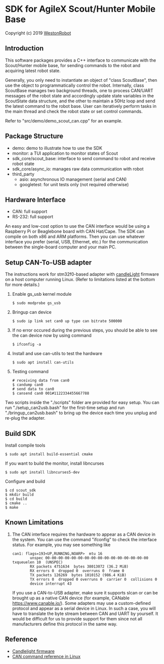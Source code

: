 # SDK for AgileX Scout/Hunter Mobile Base

Copyright (c) 2019 [WestonRobot](https://www.westonrobot.com/)

## Introduction

This software packages provides a C++ interface to communicate with the Scout/Hunter mobile base, for sending commands to the robot and acquiring latest robot state.

Generally, you only need to instantiate an object of "class ScoutBase", then use the object to programmatically control the robot. Internally, class ScoutBase manages two background threads, one to process CAN/UART messages of the robot state and accordingly update state variables in the ScoutState data structure, and the other to maintain a 50Hz loop and send the latest command to the robot base. User can iteratively perform tasks in the main thread and check the robot state or set control commands. 

Refer to "src/demo/demo_scout_can.cpp" for an example.

## Package Structure

* demo: demo to illustrate how to use the SDK
* monitor: a TUI application to monitor states of Scout
* sdk_core/scout_base: interface to send command to robot and receive robot state
* sdk_core/async_io: manages raw data communication with robot
* third_party
    - asio: asynchronous IO management (serial and CAN)
    - googletest: for unit tests only (not required otherwise)

## Hardware Interface

* CAN: full support
* RS-232: full support

An easy and low-cost option to use the CAN interface would be using a Raspberry Pi or Beaglebone board with CAN Hat/Cape. The SDK can compile on both x86 and ARM platforms. Then you can use whatever interface you prefer (serial, USB, Ethernet, etc.) for the communication between the single-board computer and your main PC.

## Setup CAN-To-USB adapter 
 
The instructions work for stm32f0-based adapter with [candleLight](https://github.com/HubertD/candleLight_fw) firmware on a host computer running Linux. (Refer to limitations listed at the bottom for more details.)

1. Enable gs_usb kernel module
    ```
    $ sudo modprobe gs_usb
    ```
2. Bringup can device
   ```
   $ sudo ip link set can0 up type can bitrate 500000
   ```
3. If no error occured during the previous steps, you should be able to see the can device now by using command
   ```
   $ ifconfig -a
   ```
4. Install and use can-utils to test the hardware
    ```
    $ sudo apt install can-utils
    ```
5. Testing command
    ```
    # receiving data from can0
    $ candump can0
    # send data to can0
    $ cansend can0 001#1122334455667788
    ```

Two scripts inside the "./scripts" folder are provided for easy setup. You can run "./setup_can2usb.bash" for the first-time setup and run "./bringup_can2usb.bash" to bring up the device each time you unplug and re-plug the adapter.

## Build SDK

Install compile tools

```
$ sudo apt install build-essential cmake
```

If you want to build the monitor, install libncurses

```
$ sudo apt install libncurses5-dev
```

Configure and build

```
$ cd scout_sdk 
$ mkdir build
$ cd build
$ cmake ..
$ make
```

## Known Limitations

1. The CAN interface requires the hardware to appear as a CAN device in the system. You can use the command "ifconfig" to check the interface status. For example, you may see something like

    ```
    can1: flags=193<UP,RUNNING,NOARP>  mtu 16
            unspec 00-00-00-00-00-00-00-00-00-00-00-00-00-00-00-00  txqueuelen 10  (UNSPEC)
            RX packets 4751634  bytes 38013072 (36.2 MiB)
            RX errors 0  dropped 0  overruns 0  frame 0
            TX packets 126269  bytes 1010152 (986.4 KiB)
            TX errors 0  dropped 0 overruns 0  carrier 0  collisions 0
            device interrupt 43
    ```
    
    If you use a CAN-to-USB adapter, make sure it supports slcan or can be brought up as a native CAN device (for example, CANable https://www.canable.io/). Some adapters may use a custom-defined protocol and appear as a serial device in Linux. In such a case, you will have to translate the byte stream between CAN and UART by yourself. It would be difficult for us to provide support for them since not all manufacturers define this protocol in the same way.

<!-- 
2. Release v0.1 of this SDK provided a serial interface to talk with the robot. Front/rear light on the robot cannot be controlled and only a small subset of all robot states can be acquired through that interface. Full support of the serial interface is still under development and requires additional work on both the SDK and firmware sides.
-->

## Reference

* [Candlelight firmware](https://wiki.linklayer.com/index.php/CandleLightFirmware)
* [CAN command reference in Linux](https://wiki.rdu.im/_pages/Notes/Embedded-System/Linux/can-bus-in-linux.html)
